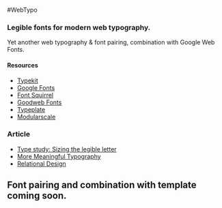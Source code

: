 #WebTypo

### Legible fonts for modern web typography. 
 
Yet another web typography & font pairing, combination with Google Web Fonts. 

#### Resources

* [Typekit](https://typekit.com/)
* [Google Fonts](http://www.google.com/fonts/)
* [Font Squirrel](http://www.fontsquirrel.com/)
* [Goodweb Fonts](http://www.goodwebfonts.com/)
* [Typeplate](http://typeplate.com/)
* [Modularscale](http://modularscale.com/)

### Article 

* [Type study: Sizing the legible letter ](http://blog.typekit.com/2011/11/09/type-study-sizing-the-legible-letter/)
* [More Meaningful Typography](http://alistapart.com/article/more-meaningful-typography)
* [Relational Design](http://blog.8thlight.com/billy-whited/2011/10/28/r-a-ela-tional-design.html#tips)

## Font pairing and combination with template coming soon.